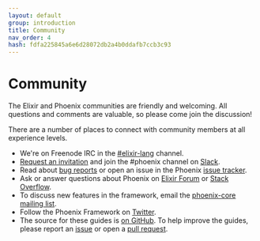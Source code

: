 ```yaml
---
layout: default
group: introduction
title: Community
nav_order: 4
hash: fdfa225845a6e6d28072db2a4b0ddafb7ccb3c93
---
```

# Community

The Elixir and Phoenix communities are friendly and welcoming. All questions and comments are valuable, so please come join the discussion!

There are a number of places to connect with community members at all experience levels.

* We're on Freenode IRC in the [\#elixir-lang](http://webchat.freenode.net/?channels=elixir-lang) channel.
* [Request an invitation](https://elixir-slackin.herokuapp.com/) and join the #phoenix channel on [Slack](https://elixir-lang.slack.com).
* Read about [bug reports](https://github.com/phoenixframework/phoenix/blob/master/CONTRIBUTING.md#bug-reports) or open an issue in the Phoenix [issue tracker](https://github.com/phoenixframework/phoenix/issues).
* Ask or answer questions about Phoenix on [Elixir Forum](https://elixirforum.com/c/phoenix-forum) or [Stack Overflow](http://stackoverflow.com/questions/tagged/phoenix-framework).
* To discuss new features in the framework, email the [phoenix-core mailing list](https://groups.google.com/group/phoenix-core).
* Follow the Phoenix Framework on [Twitter](https://twitter.com/elixirphoenix).
* The source for these guides is [on GitHub](https://github.com/phoenixframework/phoenix/tree/master/guides). To help improve the guides, please report an [issue](https://github.com/phoenixframework/phoenix/issues) or open a [pull request](https://github.com/phoenixframework/phoenix/pulls).
